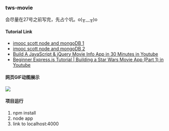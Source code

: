 ### tws-movie

会尽量在27号之前写完，先占个坑。o(╥﹏╥)o

#### Tutorial Link

- [imooc scott node and mongoDB 1](https://www.aliyue.net/563.html)
- [imooc scott node and mongoDB 2](http://www.suoniao.com/course/161)
- [ Build A JavaScript & jQuery Movie Info App in 30 Minutes in Youtube ](https://www.youtube.com/watch?v=YsPqjYGauns&t=25s)
- [ Beginner Express.js Tutorial | Building a Star Wars Movie App (Part 1) in Youtube ](https://www.youtube.com/watch?v=NALxjuyRXaE)


#### 网页GIF动图展示

![](https://github.com/linhaishe/tws-movie/blob/master/movie2.gif)


#### 项目运行

1. npm install
2. node app
3. link to localhost:4000
